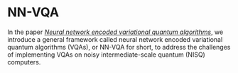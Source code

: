# NN-VQA

In the paper [*Neural network encoded variational quantum algorithms*](https://arxiv.org/abs/2308.01068), we introduce a general framework called neural network encoded variational quantum algorithms (VQAs), or NN-VQA for short, to address the challenges of implementing VQAs on noisy intermediate-scale quantum (NISQ) computers.


